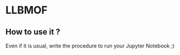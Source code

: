 # LLBMOF 

## How to use it ?
Even if it is usual, write the procedure to run your Jupyter Notebook ;)
